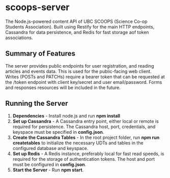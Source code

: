 # scoops-server
The Node.js-powered content API of UBC SCOOPS (Science Co-op Students Association). Built using Restify for the main HTTP endpoints, Cassandra for data persistence, and Redis for fast storage aof token associations.

## Summary of Features
The server provides public endpoints for user registration, and reading articles and events data. This is used for the public-facing web client. Writes (POSTs and PATCHs) require a bearer token that can be requested at the /token endpoint with client key/secret and user email/password. Forms and responses resources will be included in the future.

## Running the Server
1. **Dependencies** - Install node.js and run **npm install**
2. **Set up Cassandra** - A Cassandra entry point, either local or remote is required for persistence. The Cassandra host, port, credentials, and keyspace must be specified in **config.json**.
3. **Create the Cassandra Tables** - In the root project folder, run **npm run createtables** to initialize the necessary UDTs and tables in the configured database and keyspace.
4. **Set up Redis** - A Redis instance, preferably local for fast read speeds, is required for the storage of authentication tokens. The host and port must be configured in **config.json**.
5. **Start the Server** - Run **npm start**.


